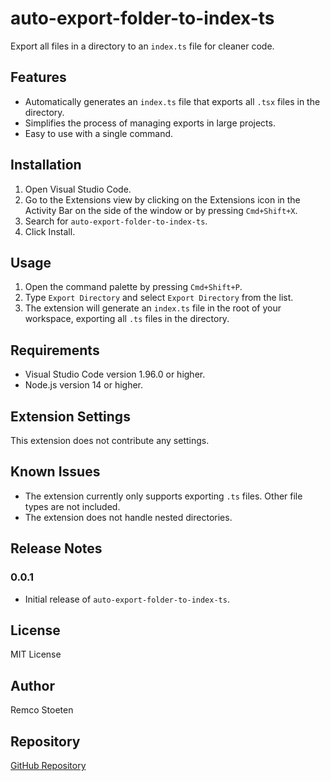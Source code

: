 # auto-export-folder-to-index-ts

Export all files in a directory to an `index.ts` file for cleaner code.

## Features

- Automatically generates an `index.ts` file that exports all `.tsx` files in the directory.
- Simplifies the process of managing exports in large projects.
- Easy to use with a single command.

## Installation

1. Open Visual Studio Code.
2. Go to the Extensions view by clicking on the Extensions icon in the Activity Bar on the side of the window or by pressing `Cmd+Shift+X`.
3. Search for `auto-export-folder-to-index-ts`.
4. Click Install.

## Usage

1. Open the command palette by pressing `Cmd+Shift+P`.
2. Type `Export Directory` and select `Export Directory` from the list.
3. The extension will generate an `index.ts` file in the root of your workspace, exporting all `.ts` files in the directory.

## Requirements

- Visual Studio Code version 1.96.0 or higher.
- Node.js version 14 or higher.

## Extension Settings

This extension does not contribute any settings.

## Known Issues

- The extension currently only supports exporting `.ts` files. Other file types are not included.
- The extension does not handle nested directories.

## Release Notes

### 0.0.1

- Initial release of `auto-export-folder-to-index-ts`.

## License

MIT License

## Author

Remco Stoeten

## Repository

[GitHub Repository](https://github.com/remcostoeten/vscode-extension-export-directory-to-index-ts)
